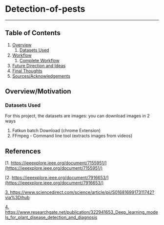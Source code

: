 # Detection-of-pests
---

## Table of Contents
1. [Overview](#overview)
    1. [Datasets Used](#dataset)
2. [Workflow](#workflow)
    1. [Complete Workflow](#complete)
3. [Future Direction and Ideas](#future)
4. [Final Thoughts](#thoughts) 
5. [Sources/Acknowledgements](#sources)

## <a id="overview"> Overview/Motivation
    

### <a id="dataset"> Datasets Used

For this project, the datasets are images: you can download images in 2 ways 
1. Fatkun batch Download (chrome Extension)
2. FFmpeg - Command line tool (extracts images from videos)

    


## References

[1. https://ieeexplore.ieee.org/document/7155951/](https://ieeexplore.ieee.org/document/7155951/)

[2. https://ieeexplore.ieee.org/document/7916653/](https://ieeexplore.ieee.org/document/7916653/)

[3. https://www.sciencedirect.com/science/article/pii/S0168169917311742?via%3Dihub
](https://www.sciencedirect.com/science/article/pii/S0168169917311742?via%3Dihub)

[4. https://www.researchgate.net/publication/322941653_Deep_learning_models_for_plant_disease_detection_and_diagnosis
](https://www.researchgate.net/publication/322941653_Deep_learning_models_for_plant_disease_detection_and_diagnosis)
